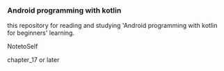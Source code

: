 ### Android programming with kotlin

this repository for reading and studying 'Android programming with kotlin for beginners' learning. 

NotetoSelf

chapter_17 or later